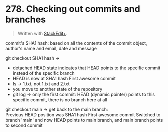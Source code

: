 # 278. Checking out commits and branches


> Written with [StackEdit+](https://stackedit.net/).


commit's SHA1 hash: based on all the contents of the commit object, author's name and email, date and message

git checkout SHA1 hash →  
- detached HEAD state indicates that HEAD points to the specific commit instead of the specific branch
- HEAD is now at SHA1 hash First awesome commit
- ls → 1.txt, not 1.txt and 2.txt
- you move to another state of the repository
- git log → only the first commit: HEAD (dynamic pointer) points to this specific commit, there is no branch here at all

git checkout main → get back to the main branch:  
Previous HEAD position was SHA1 hash First awesome commit
Switched to branch 'main'
and now HEAD points to main branch, and main branch points to second commit




<!--stackedit_data:
eyJoaXN0b3J5IjpbMzk4NTIyNTkyLDE4OTM4NTk3NDAsLTMzMj
A3MzU3MywtMjA2OTg0MTQ4M119
-->
